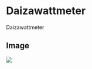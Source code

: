 # Daizawattmeter
Daizawattmeter

## Image
![](![top-page](https://raw.githubusercontent.com/DaisukeHirata/Daizawattmeter/images/ipad_safari.jpg))